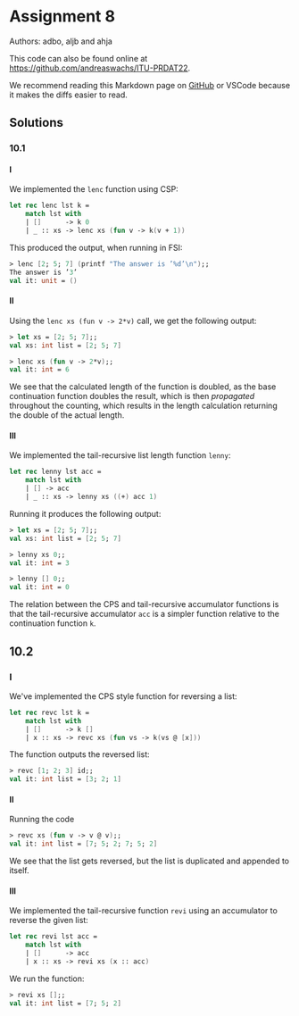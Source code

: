 # Assignment 8

Authors: adbo, aljb and ahja

This code can also be found online at <https://github.com/andreaswachs/ITU-PRDAT22>.

We recommend reading this Markdown page on [GitHub](https://github.com/andreaswachs/ITU-PRDAT22/blob/main/assignment10/README.md) or VSCode because it makes the diffs easier to read.

## Solutions

### 10.1

#### I


We implemented the `lenc` function using CSP:

```fs
let rec lenc lst k =
    match lst with
    | []      -> k 0
    | _ :: xs -> lenc xs (fun v -> k(v + 1))
```

This produced the output, when running in FSI:

```fsi
> lenc [2; 5; 7] (printf "The answer is ’%d’\n");;
The answer is ’3’
val it: unit = ()
```

#### II

Using the `lenc xs (fun v -> 2*v)` call, we get the following output:

```fsi
> let xs = [2; 5; 7];;
val xs: int list = [2; 5; 7]

> lenc xs (fun v -> 2*v);;
val it: int = 6
```

We see that the calculated length of the function is doubled, as the base continuation function doubles the result, which is then *propagated* throughout the counting, which results in the length calculation returning the double of the actual length.

#### III

We implemented the tail-recursive list length function `lenny`:

```fs
let rec lenny lst acc =
    match lst with
    | [] -> acc
    | _ :: xs -> lenny xs ((+) acc 1)
```

Running it produces the following output:

```fsi
> let xs = [2; 5; 7];;
val xs: int list = [2; 5; 7]

> lenny xs 0;;
val it: int = 3

> lenny [] 0;;
val it: int = 0
```

The relation between the CPS and tail-recursive accumulator functions is that the tail-recursive accumulator `acc` is a simpler function relative to the continuation function `k`.

## 10.2


### I

We've implemented the CPS style function for reversing a list:

```fs
let rec revc lst k =
    match lst with
    | []      -> k []
    | x :: xs -> revc xs (fun vs -> k(vs @ [x]))
```

The function outputs the reversed list:

```fsi
> revc [1; 2; 3] id;;
val it: int list = [3; 2; 1]
```

#### II

Running the code

```fs
> revc xs (fun v -> v @ v);;
val it: int list = [7; 5; 2; 7; 5; 2]
```

We see that the list gets reversed, but the list is duplicated and appended to itself.

#### III

We implemented the tail-recursive function `revi` using an accumulator to reverse the given list:

```fs
let rec revi lst acc =
    match lst with
    | []      -> acc
    | x :: xs -> revi xs (x :: acc)
```

We run the function:

```fsi
> revi xs [];;
val it: int list = [7; 5; 2]
```
